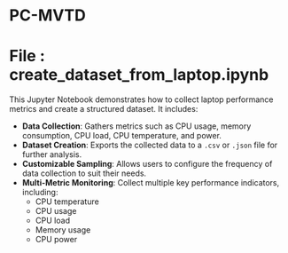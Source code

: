 # PC-MVTD

# File : create_dataset_from_laptop.ipynb

This Jupyter Notebook demonstrates how to collect laptop performance metrics and create a structured dataset. It includes:

- **Data Collection**: Gathers metrics such as CPU usage, memory consumption, CPU load, CPU temperature, and power.
- **Dataset Creation**: Exports the collected data to a `.csv` or `.json` file for further analysis.
- **Customizable Sampling**: Allows users to configure the frequency of data collection to suit their needs.
- **Multi-Metric Monitoring**: Collect multiple key performance indicators, including:
  - CPU temperature
  - CPU usage
  - CPU load
  - Memory usage
  - CPU power

